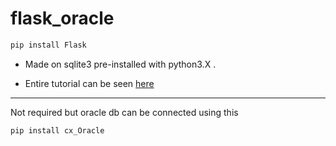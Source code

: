 # flask_oracle

```python 
pip install Flask
```
- Made on sqlite3 pre-installed with python3.X .

- Entire tutorial can be seen 
[here](http://flask.pocoo.org/docs/1.0/tutorial/factory/)


___


Not required but oracle db can be connected using this
```python 
pip install cx_Oracle
```


